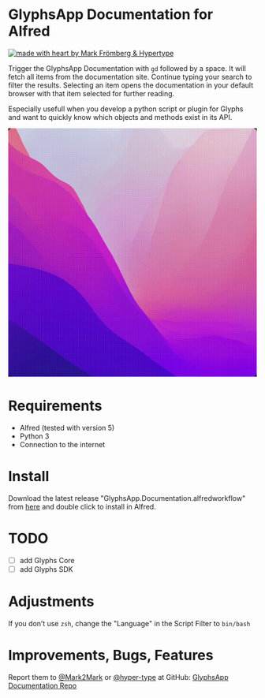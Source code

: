 # GlyphsApp Documentation for Alfred

[![made with heart by Mark Frömberg & Hypertype](https://img.shields.io/badge/made%20with%20%E2%99%A5%20by-mark%20frömberg-F9DE64.svg?style=flat)](https://github.com/Mark2Mark)

Trigger the GlyphsApp Documentation with `gd` followed by a space. It will fetch all items from the documentation site. Continue typing your search to filter the results. Selecting an item opens the documentation in your default browser with that item selected for further reading.

Especially usefull when you develop a python script or plugin for Glyphs and want to quickly know which objects and methods exist in its API.

![Alt Text](.images/alfred-glyphs-docu-1.gif)


# Requirements

- Alfred (tested with version 5)
- Python 3
- Connection to the internet

# Install

Download the latest release "GlyphsApp.Documentation.alfredworkflow" from [here](https://github.com/hyper-type/alfred-glyphs-docu/releases/) and double click to install in Alfred.

# TODO

- [ ] add Glyphs Core
- [ ] add Glyphs SDK

# Adjustments

If you don’t use `zsh`, change the "Language" in the Script Filter to `bin/bash`

# Improvements, Bugs, Features

Report them to [@Mark2Mark](https://github.com/Mark2Mark) or [@hyper-type](https://github.com/hyper-type) at GitHub:
[GlyphsApp Documentation Repo](https://github.com/hyper-type/alfred-glyphs-docu)
